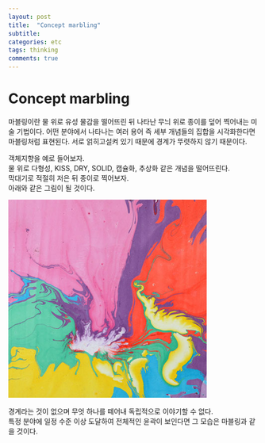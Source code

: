 ```yaml
---
layout: post
title:  "Concept marbling"
subtitle: 
categories: etc
tags: thinking
comments: true
---  
```


# Concept marbling

마블링이란 물 위로 유성 물감을 떨어뜨린 뒤 나타난 무늬 위로 종이를 덮어 찍어내는 미술 기법이다. 어떤 분야에서 나타나는 여러 용어 즉 세부 개념들의 집합을 시각화한다면 마블링처럼 표현된다. 서로 얽히고설켜 있기 때문에 경계가 뚜렷하지 않기 때문이다.

객체지향을 예로 들어보자.  
물 위로 다형성, KISS, DRY, SOLID, 캡슐화, 추상화 같은 개념을 떨어뜨린다.  
막대기로 적절히 저은 뒤 종이로 찍어보자.  
아래와 같은 그림이 될 것이다.  

![](/assets/img/concept_marbling.jpg)  

경계라는 것이 없으며 무엇 하나를 떼어내 독립적으로 이야기할 수 없다.  
특정 분야에 일정 수준 이상 도달하여 전체적인 윤곽이 보인다면 그 모습은 마블링과 같을 것이다. 

